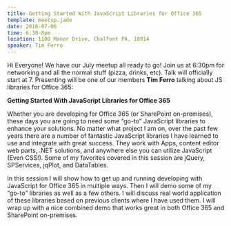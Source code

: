 ```yaml
---
title: Getting Started With JavaScript Libraries for Office 365
template: meetup.jade
date: 2016-07-06
time: 6:30-8pm
location: 1100 Manor Drive, Chalfont PA, 18914
speaker: Tim Ferro
---
```


Hi Everyone! We have our July meetup all ready to go! Join us at 6:30pm for
networking and all the normal stuff (pizza, drinks, etc). Talk will officially
start at 7.  Presenting will be one of our members __Tim Ferro__ talking about
JS libraries for Office 365:

__Getting Started With JavaScript Libraries for Office 365__

Whether you are developing for Office 365 (or SharePoint on-premises), these
days you are going to need some “go-to” JavaScript libraries to enhance your
solutions. No matter what project I am on, over the past few years there are a
number of fantastic JavaScript libraries I have learned to use and integrate
with great success. They work with Apps, content editor web parts, .NET
solutions, and anywhere else you can utilize JavaScript (Even CSS!). Some of my
favorites covered in this session are jQuery, SPServices, jqPlot, and
DataTables.

In this session I will show how to get up and running developing with
JavaScript for Office 365 in multiple ways. Then I will demo some of my “go-to”
libraries as well as a few others. I will discuss real world application of
these libraries based on previous clients where I have used them. I will wrap
up with a nice combined demo that works great in both Office 365 and SharePoint
on-premises.
